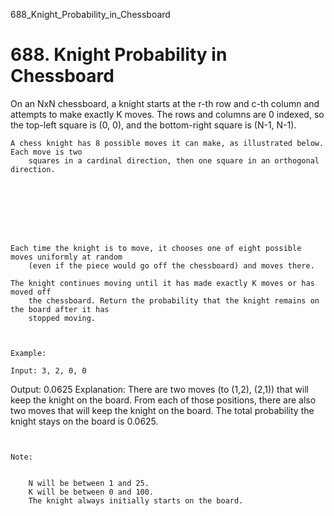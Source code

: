 688_Knight_Probability_in_Chessboard
# 688. Knight Probability in Chessboard

On an NxN chessboard, a knight starts at the r-th row
        and c-th column and attempts to make exactly K moves. The rows and
        columns are 0 indexed, so the top-left square is (0, 0), and the bottom-right
        square is (N-1, N-1).

    A chess knight has 8 possible moves it can make, as illustrated below. Each move is two
        squares in a cardinal direction, then one square in an orthogonal direction.

     

    
        

     

    Each time the knight is to move, it chooses one of eight possible moves uniformly at random
        (even if the piece would go off the chessboard) and moves there.

    The knight continues moving until it has made exactly K moves or has moved off
        the chessboard. Return the probability that the knight remains on the board after it has
        stopped moving.

     

    Example:

    Input: 3, 2, 0, 0
Output: 0.0625
Explanation: There are two moves (to (1,2), (2,1)) that will keep the knight on the board.
From each of those positions, there are also two moves that will keep the knight on the board.
The total probability the knight stays on the board is 0.0625.

     

    Note:

    
        N will be between 1 and 25.
        K will be between 0 and 100.
        The knight always initially starts on the board.